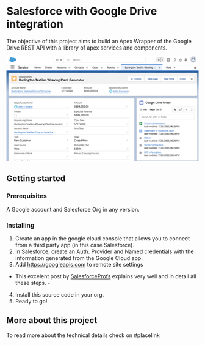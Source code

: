 # Salesforce with Google Drive integration
The objective of this project aims to build an Apex Wrapper of the Google Drive REST API with a library of apex services and components.

![Google Drive Folder](https://github.com/julio-enrique/salesforce-gdrive-integration/blob/master/screenshot.png)

## Getting started

### Prerequisites
A Google account and Salesforce Org in any version.

### Installing

1. Create an app in the google cloud console that allows you to connect from a third party app (in this case Salesforce).
2. In Salesforce, create an Auth. Provider and Named credentials with the information generated from the Google Cloud app.
3. Add https://googleapis.com to remote site settings
- This excelent post by [SalesforceProfs](https://salesforceprofs.com/salesforce-to-google-rest-api-integration/) explains very well and in detail all these steps.  - 
4. Install this source code in your org.
5. Ready to go!

## More about this project
To read more about the technical details check on #placelink
